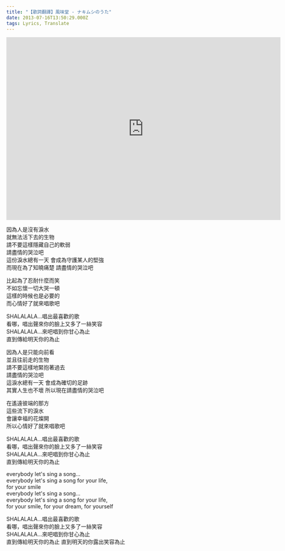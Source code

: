 ```yaml
---
title: "【歌詞翻譯】風味堂 - ナキムシのうた"
date: 2013-07-16T13:50:29.000Z
tags: Lyrics, Translate
---
```


<iframe width="720" height="480" src="https://www.youtube.com/embed/p2hZzyB_KvQ" frameborder="0" allow="accelerometer; autoplay; clipboard-write; encrypted-media; gyroscope; picture-in-picture" allowfullscreen></iframe>

因為人是沒有淚水
<br>就無法活下去的生物
<br>請不要這樣隱藏自己的軟弱
<br>請盡情的哭泣吧
<br>這份淚水總有一天 會成為守護某人的堅強
<br>而現在為了知曉痛楚 請盡情的哭泣吧

比起為了忍耐什麼而笑
<br>不如忘懷一切大哭一頓
<br>這樣的時候也是必要的
<br>而心情好了就來唱歌吧

SHALALALA...唱出最喜歡的歌
<br>看哪，唱出聲來你的臉上又多了一絲笑容
<br>SHALALALA...來吧唱到你甘心為止
<br>直到傳給明天你的為止

因為人是只能向前看
<br>並且往前走的生物
<br>請不要這樣地緊抱著過去
<br>請盡情的哭泣吧
<br>這淚水總有一天 會成為確切的足跡
<br>其實人生也不壞 所以現在請盡情的哭泣吧

在遙遠彼端的那方
<br>這些流下的淚水
<br>會讓幸福的花燦開
<br>所以心情好了就來唱歌吧

SHALALALA...唱出最喜歡的歌
<br>看哪，唱出聲來你的臉上又多了一絲笑容
<br>SHALALALA...來吧唱到你甘心為止
<br>直到傳給明天你的為止

everybody let's sing a song…
<br>everybody let's sing a song for your life,
<br>for your smile
<br>everybody let's sing a song…
<br>everybody let's sing a song for your life,
<br>for your smile, for your dream, for yourself

SHALALALA...唱出最喜歡的歌
<br>看哪，唱出聲來你的臉上又多了一絲笑容
<br>SHALALALA...來吧唱到你甘心為止
<br>直到傳給明天你的為止 直到明天的你露出笑容為止
